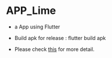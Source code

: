 # APP_Lime

- a App using Flutter 

- Build apk for release : flutter build apk 

- Please check [this](http://hackfoldr.org/ProgrammingLanguage-team25/https%253A%252F%252Fhackmd.io%252Fs%252FBydPpeAnz) for more detail.
